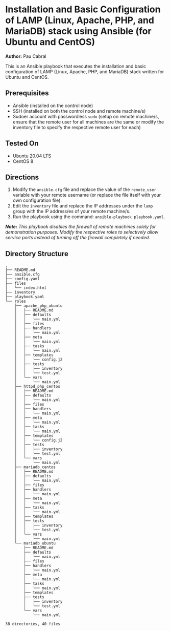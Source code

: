 # Installation and Basic Configuration of LAMP (Linux, Apache, PHP, and MariaDB) stack using Ansible (for Ubuntu and CentOS)

**Author:** Pau Cabral

This is an Ansible playbook that executes the installation and basic configuration of LAMP (Linux, Apache, PHP, and MariaDB) stack written for Ubuntu and CentOS.

## Prerequisites
* Ansible (installed on the control node)
* SSH (installed on both the control node and remote machine/s)
* Sudoer account with passwordless `sudo` (setup on remote machine/s, ensure that the remote user for all machines are the same or modify the inventory file to specify the respective remote user for each)

## Tested On
* Ubuntu 20.04 LTS
* CentOS 8

## Directions
1. Modify the `ansible.cfg` file and replace the value of the `remote_user` variable with your remote username (or replace the file itself with your own configuration file).
2. Edit the `inventory` file and replace the IP addresses under the `lamp` group with the IP address/es of your remote machine/s.
3. Run the playbook using the command: `ansible-playbook playbook.yaml`.

***Note:*** *This playbook disables the firewall of remote machines solely for demonstration purposes. Modify the respective roles to selectively allow service ports instead of turning off the firewall completely if needed.*

## Directory Structure
```
.
├── README.md
├── ansible.cfg
├── config.yaml
├── files
│   └── index.html
├── inventory
├── playbook.yaml
└── roles
    ├── apache_php_ubuntu
    │   ├── README.md
    │   ├── defaults
    │   │   └── main.yml
    │   ├── files
    │   ├── handlers
    │   │   └── main.yml
    │   ├── meta
    │   │   └── main.yml
    │   ├── tasks
    │   │   └── main.yml
    │   ├── templates
    │   │   └── config.j2
    │   ├── tests
    │   │   ├── inventory
    │   │   └── test.yml
    │   └── vars
    │       └── main.yml
    ├── httpd_php_centos
    │   ├── README.md
    │   ├── defaults
    │   │   └── main.yml
    │   ├── files
    │   ├── handlers
    │   │   └── main.yml
    │   ├── meta
    │   │   └── main.yml
    │   ├── tasks
    │   │   └── main.yml
    │   ├── templates
    │   │   └── config.j2
    │   ├── tests
    │   │   ├── inventory
    │   │   └── test.yml
    │   └── vars
    │       └── main.yml
    ├── mariadb_centos
    │   ├── README.md
    │   ├── defaults
    │   │   └── main.yml
    │   ├── files
    │   ├── handlers
    │   │   └── main.yml
    │   ├── meta
    │   │   └── main.yml
    │   ├── tasks
    │   │   └── main.yml
    │   ├── templates
    │   ├── tests
    │   │   ├── inventory
    │   │   └── test.yml
    │   └── vars
    │       └── main.yml
    └── mariadb_ubuntu
        ├── README.md
        ├── defaults
        │   └── main.yml
        ├── files
        ├── handlers
        │   └── main.yml
        ├── meta
        │   └── main.yml
        ├── tasks
        │   └── main.yml
        ├── templates
        ├── tests
        │   ├── inventory
        │   └── test.yml
        └── vars
            └── main.yml

38 directories, 40 files
```
